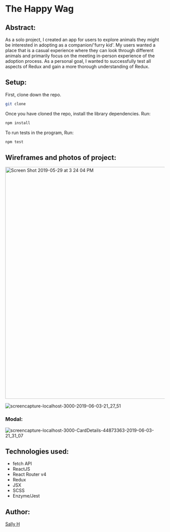 # The Happy Wag

## Abstract:

As a solo project, I created an app for users to explore animals they might be interested in adopting as a companion/'furry kid'. My users wanted a place that is a casual experience where they can look through different animals and primarily focus on the meeting in-person experience of the adoption process. As a personal goal, I wanted to successfully test all aspects of Redux and gain a more thorough understanding of Redux.


## Setup:

First, clone down the repo.

```bash
git clone 
```

Once you have cloned the repo, install the library dependencies. Run:

```bash
npm install
```
To run tests in the program, Run:
```bash
npm test
```

## Wireframes and photos of project:

<img width="733" alt="Screen Shot 2019-05-29 at 3 24 04 PM" src="https://user-images.githubusercontent.com/40863560/58594743-c57cb600-822b-11e9-8416-51fa061cfef6.png">

![screencapture-localhost-3000-2019-06-03-21_27_51](https://user-images.githubusercontent.com/40863560/58849463-aaed7700-8647-11e9-93b2-6f4b4a1f55e2.jpg)

### Modal:

![screencapture-localhost-3000-CardDetails-44873363-2019-06-03-21_31_07](https://user-images.githubusercontent.com/40863560/58849474-b04ac180-8647-11e9-939b-d0883b9c5d16.jpg)


## Technologies used:

* fetch API
* ReactJS 
* React Router v4
* Redux 
* JSX 
* SCSS
* Enzyme/Jest

## Author:

[Sally H](https://github.com/SallyH3)

